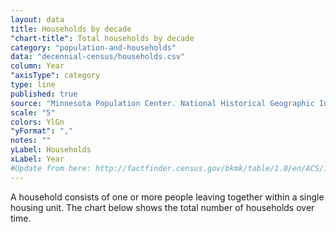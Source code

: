 ```yaml
---
layout: data
title: Households by decade
"chart-title": Total households by decade
category: "population-and-households"
data: "decennial-census/households.csv"
column: Year
"axisType": category
type: line
published: true
source: "Minnesota Population Center. National Historical Geographic Information System: Version 11.0 [Database]. Minneapolis: University of Minnesota. 2016. http://doi.org/10.18128/D050.V11.0."
scale: "5"
colors: YlGn
"yFormat": ","
notes: ""
yLabel: Households
xLabel: Year
#Update from here: http://factfinder.census.gov/bkmk/table/1.0/en/ACS/14_5YR/S1101/0500000US06075
---
```


A household consists of one or more people leaving together within a single housing unit. The chart below shows the total number of households over time.